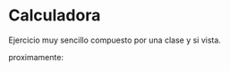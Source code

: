 Calculadora
===========

Ejercicio muy sencillo compuesto por una clase y si vista.

proximamente:

